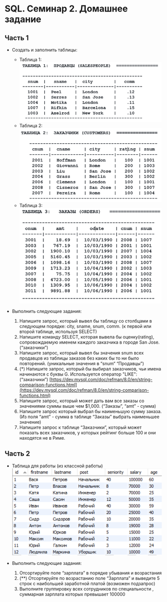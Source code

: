 # SQL. Семинар 2. Домашнее задание

## Часть 1
- Создать и заполнить таблицы:
    - Таблица 1:  
![salespeople](sem3_table1_salespeople.png)
    - Таблица 2:  
![customers](sem3_table2_customers.png)
    - Таблица 3:  
![orders](sem3_table3_orders.png)

- Выполнить следующие задания:
    1.	 Напишите запрос, который вывел бы таблицу со столбцами в следующем порядке: city, sname, snum, comm. (к первой или второй таблице, используя SELECT)
    2.	 Напишите команду SELECT, которая вывела бы оценку(rating), сопровождаемую именем каждого заказчика в городе San Jose. (“заказчики”)
    3.	 Напишите запрос, который вывел бы значения snum всех продавцов из таблицы заказов без каких бы то ни было повторений. (уникальные значения в  “snum“ “Продавцы”)
    4. (*) 	Напишите запрос, который бы выбирал заказчиков, чьи имена начинаются с буквы G. Используется оператор "LIKE": (“заказчики”) 
    [https://dev.mysql.com/doc/refman/8.0/en/string-comparison-functions.html](https://dev.mysql.com/doc/refman/8.0/en/string-comparison-functions.html)
    5. 	Напишите запрос, который может дать вам все заказы со значениями суммы выше чем $1,000. (“Заказы”, “amt”  - сумма)
    6.	Напишите запрос который выбрал бы наименьшую сумму заказа.  
    (Из поля “amt” - сумма в таблице “Заказы” выбрать наименьшее значение)
    7. 	Напишите запрос к таблице “Заказчики”, который может показать всех заказчиков, у которых рейтинг больше 100 и они находятся не в Риме.

## Часть 2
- Таблица для работы (из классной работы)
![staff](sem3_table4_staff.png)

- Выполнить следующие задания:
    1. Отсортируйте поле “зарплата” в порядке убывания и возрастания
    2. (**) Отсортируйте по возрастанию поле “Зарплата” и выведите 5 строк с наибольшей заработной платой (возможен подзапрос)
    3. Выполните группировку всех сотрудников по специальности , суммарная зарплата которых превышает 100000
